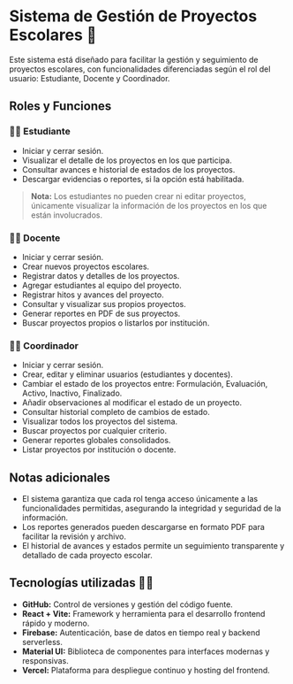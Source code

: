 # Sistema de Gestión de Proyectos Escolares 📖

Este sistema está diseñado para facilitar la gestión y seguimiento de proyectos escolares, con funcionalidades diferenciadas según el rol del usuario: Estudiante, Docente y Coordinador.

## Roles y Funciones

### 👩‍🎓 Estudiante

- Iniciar y cerrar sesión.
- Visualizar el detalle de los proyectos en los que participa.
- Consultar avances e historial de estados de los proyectos.
- Descargar evidencias o reportes, si la opción está habilitada.

> **Nota:** Los estudiantes no pueden crear ni editar proyectos, únicamente visualizar la información de los proyectos en los que están involucrados.

### 👨‍🏫 Docente

- Iniciar y cerrar sesión.
- Crear nuevos proyectos escolares.
- Registrar datos y detalles de los proyectos.
- Agregar estudiantes al equipo del proyecto.
- Registrar hitos y avances del proyecto.
- Consultar y visualizar sus propios proyectos.
- Generar reportes en PDF de sus proyectos.
- Buscar proyectos propios o listarlos por institución.

### 🧑‍💼 Coordinador

- Iniciar y cerrar sesión. 
- Crear, editar y eliminar usuarios (estudiantes y docentes). 
- Cambiar el estado de los proyectos entre: Formulación, Evaluación, Activo, Inactivo, Finalizado.
- Añadir observaciones al modificar el estado de un proyecto.
- Consultar historial completo de cambios de estado. 
- Visualizar todos los proyectos del sistema.
- Buscar proyectos por cualquier criterio.
- Generar reportes globales consolidados.
- Listar proyectos por institución o docente.

## Notas adicionales

- El sistema garantiza que cada rol tenga acceso únicamente a las funcionalidades permitidas, asegurando la integridad y seguridad de la información.
- Los reportes generados pueden descargarse en formato PDF para facilitar la revisión y archivo.
- El historial de avances y estados permite un seguimiento transparente y detallado de cada proyecto escolar.

## Tecnologías utilizadas 👨‍💻

- **GitHub:** Control de versiones y gestión del código fuente.
- **React + Vite:** Framework y herramienta para el desarrollo frontend rápido y moderno.
- **Firebase:** Autenticación, base de datos en tiempo real y backend serverless.
- **Material UI:** Biblioteca de componentes para interfaces modernas y responsivas.
- **Vercel:** Plataforma para despliegue continuo y hosting del frontend.

